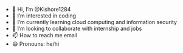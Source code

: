 - 👋 Hi, I’m @Kishore1284
- 👀 I’m interested in coding 
- 🌱 I’m currently learning cloud computing and information security 
- 💞️ I’m looking to collaborate with internship and jobs
- 📫 How to reach me email 
- 😄 Pronouns: he/hi
<!---
Kishore1284/Kishore1284 is a ✨ special ✨ repository because its `README.md` (this file) appears on your GitHub profile.
You can click the Preview link to take a look at your changes.
--->
